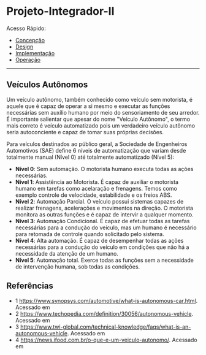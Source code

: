 # Projeto-Integrador-II

Acesso Rápido:

* [Concepção](https://github.com/Aquinom/Projeto-Integrador-2/blob/main/Concep%C3%A7%C3%A3o.md)
* [Design](https://github.com/Aquinom/Projeto-Integrador-2/blob/main/Design.md)
* [Implementação](https://github.com/Aquinom/Projeto-Integrador-2/blob/main/Implementa%C3%A7%C3%A3o.md)
* [Operação](https://github.com/Aquinom/Projeto-Integrador-2/blob/main/Opera%C3%A7%C3%A3o.md)

---
## Veículos Autônomos

Um veículo autônomo, também conhecido como veículo sem motorista, é aquele que é capaz de operar a si mesmo e executar as funções necessárias sem auxílio humano por meio do sensoriamento de seu arredor. É importante salientar que apesar do nome "Veículo Autônomo", o termo mais correto é veículo automatizado pois um verdadeiro veículo autônomo seria autoconciente e capaz de tomar suas próprias decisões.

Para veículos destinados ao público geral, a Sociedade de Engenheiros Automotivos (SAE) define 6 níveis de automatização que variam desde totalmente manual (Nível 0) até totalmente automatizado (Nível 5):

* **Nível 0**: Sem automação. O motorista humano executa todas as ações necessárias.
* **Nível 1**: Assistência ao Motorista. É capaz de auxiliar o motorista humano em tarefas como acelaração e frenagens. Temos como exemplo controle de velocidade, estabilidade e os freios ABS.
* **Nível 2**: Automação Parcial. O veículo possui sistemas capazes de realizar frenagens, acelerações e movimentos na direção. O motorista monitora as outras funções e é capaz de intervir a qualquer momento.
* **Nível 3**: Automação Condicional. É capaz de efetuar todas as tarefas necessárias para a condução do veículo, mas um humano é necessário para retomada de controle quando solicitado pelo sistema.
* **Nível 4**: Alta automação. É capaz de desempenhar todas as ações necessárias para a condução do veículo em condições que não há a necessidade da atenção de um humano.
* **Nível 5**: Automação total. Exerce todas as funções sem a necessidade de intervenção humana, sob todas as condições.



## Referências 
* 1 https://www.synopsys.com/automotive/what-is-autonomous-car.html. Acessado em 
* 2 https://www.techopedia.com/definition/30056/autonomous-vehicle.  Acessado em 
* 3 https://www.twi-global.com/technical-knowledge/faqs/what-is-an-autonomous-vehicle.  Acessado em 
* 4 https://news.ifood.com.br/o-que-e-um-veiculo-autonomo/. Acessado em
